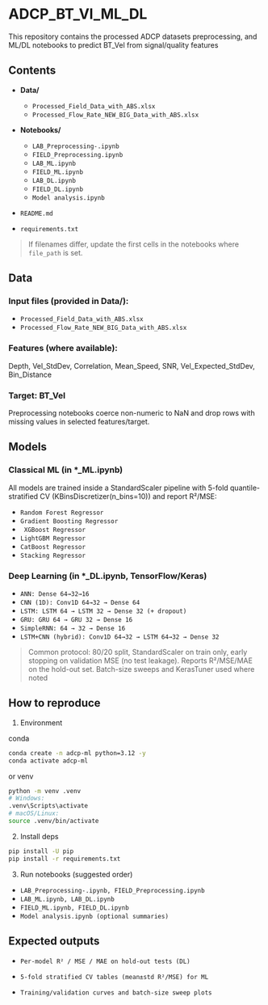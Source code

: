 # ADCP_BT_Vl_ML_DL

This repository contains the processed ADCP datasets preprocessing, and ML/DL notebooks to predict BT_Vel from signal/quality features

## Contents

- **Data/**
  - `Processed_Field_Data_with_ABS.xlsx`
  - `Processed_Flow_Rate_NEW_BIG_Data_with_ABS.xlsx`

- **Notebooks/**
  - `LAB_Preprocessing-.ipynb`
  - `FIELD_Preprocessing.ipynb`
  - `LAB_ML.ipynb`
  - `FIELD_ML.ipynb`
  - `LAB_DL.ipynb`
  - `FIELD_DL.ipynb`
  - `Model analysis.ipynb`

- `README.md`
- `requirements.txt`

> If filenames differ, update the first cells in the notebooks where `file_path` is set.


## Data

### Input files (provided in Data/):

  - `Processed_Field_Data_with_ABS.xlsx`
  - `Processed_Flow_Rate_NEW_BIG_Data_with_ABS.xlsx`

### Features (where available):
Depth, Vel_StdDev, Correlation, Mean_Speed, SNR, Vel_Expected_StdDev, Bin_Distance

### Target: BT_Vel

Preprocessing notebooks coerce non-numeric to NaN and drop rows with missing values in selected features/target.

## Models
### Classical ML (in *_ML.ipynb)

All models are trained inside a StandardScaler pipeline with 5-fold quantile-stratified CV (KBinsDiscretizer(n_bins=10)) and report R²/MSE:


  - `Random Forest Regressor`
  - `Gradient Boosting Regressor`
 - ` XGBoost Regressor`
  - `LightGBM Regressor`
  - `CatBoost Regressor`
  - `Stacking Regressor`


### Deep Learning (in *_DL.ipynb, TensorFlow/Keras)

  - `ANN: Dense 64→32→16`
  - `CNN (1D): Conv1D 64→32 → Dense 64`
  - `LSTM: LSTM 64 → LSTM 32 → Dense 32 (+ dropout)`
  - `GRU: GRU 64 → GRU 32 → Dense 16`
  - `SimpleRNN: 64 → 32 → Dense 16`
  - `LSTM+CNN (hybrid): Conv1D 64→32 → LSTM 64→32 → Dense 32`
  
> Common protocol: 80/20 split, StandardScaler on train only, early stopping on validation MSE (no test leakage). Reports R²/MSE/MAE on the hold-out set. Batch-size sweeps and KerasTuner used where noted

## How to reproduce

1) Environment

 conda

  ```bash
  conda create -n adcp-ml python=3.12 -y
  conda activate adcp-ml
 ```
 or venv
  ```bash
  python -m venv .venv
  # Windows:
  .venv\Scripts\activate
  # macOS/Linux:
  source .venv/bin/activate
  ```

2) Install deps

```bash 
pip install -U pip
pip install -r requirements.txt
 ```

3) Run notebooks (suggested order)

  - `LAB_Preprocessing-.ipynb, FIELD_Preprocessing.ipynb`
  - `LAB_ML.ipynb, LAB_DL.ipynb`
  - `FIELD_ML.ipynb, FIELD_DL.ipynb`
  - `Model analysis.ipynb (optional summaries)`
## Expected outputs

  - `Per-model R² / MSE / MAE on hold-out tests (DL)`

  - `5-fold stratified CV tables (mean±std R²/MSE) for ML`

  - `Training/validation curves and batch-size sweep plots`
